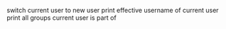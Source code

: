 switch current user to new user
print effective username of current user
print all groups current user is part of
